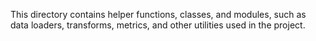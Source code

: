 This directory contains helper functions, classes, and modules, such as data loaders, transforms, metrics, and other utilities used in the project.